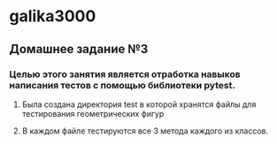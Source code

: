 # galika3000

## Домашнее задание №3

### Целью этого занятия является отработка навыков написания тестов с помощью библиотеки pytest.

1. Была создана директория test в которой хранятся файлы для тестирования геометрических фигур

2. В каждом файле тестируются все 3 метода каждого из классов.
